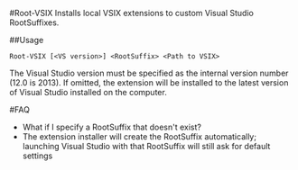 #Root-VSIX
Installs local VSIX extensions to custom Visual Studio RootSuffixes.

##Usage

    Root-VSIX [<VS version>] <RootSuffix> <Path to VSIX>

The Visual Studio version must be specified as the internal version number (12.0 is 2013).  If omitted, the extension will be installed to the latest version of Visual Studio installed on the computer.

#FAQ

 - What if I specify a RootSuffix that doesn't exist?
  - The extension installer will create the RootSuffix automatically; launching Visual Studio with that RootSuffix will still ask for default settings
